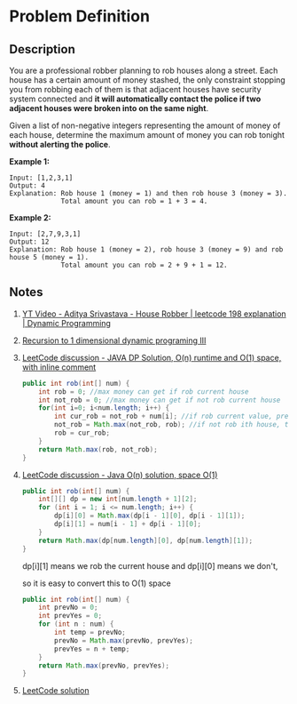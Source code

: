 # Problem Definition

## Description

You are a professional robber planning to rob houses along a street. Each house has a certain amount of money stashed, the only constraint stopping you from robbing each of them is that adjacent houses have security system connected and **it will automatically contact the police if two adjacent houses were broken into on the same night**.

Given a list of non-negative integers representing the amount of money of each house, determine the maximum amount of money you can rob tonight **without alerting the police**.

**Example 1:**

```text
Input: [1,2,3,1]
Output: 4
Explanation: Rob house 1 (money = 1) and then rob house 3 (money = 3).
             Total amount you can rob = 1 + 3 = 4.
```

**Example 2:**

```text
Input: [2,7,9,3,1]
Output: 12
Explanation: Rob house 1 (money = 2), rob house 3 (money = 9) and rob house 5 (money = 1).
             Total amount you can rob = 2 + 9 + 1 = 12.
```

## Notes

1. [YT Video - Aditya Srivastava - House Robber | leetcode 198 explanation | Dynamic Programming](https://www.youtube.com/watch?v=YXPsaVdyopM)
1. [Recursion to 1 dimensional dynamic programing III](http://www.gorecursion.com/algorithm/2016/11/20/1d-dynamic3.html)
1. [LeetCode discussion - JAVA DP Solution, O(n) runtime and O(1) space, with inline comment](https://leetcode.com/problems/house-robber/discuss/55695/JAVA-DP-Solution-O(n)-runtime-and-O(1)-space-with-inline-comment)

    ```java
    public int rob(int[] num) {
        int rob = 0; //max money can get if rob current house
        int not_rob = 0; //max money can get if not rob current house
        for(int i=0; i<num.length; i++) {
            int cur_rob = not_rob + num[i]; //if rob current value, previous house must not be robbed
            not_rob = Math.max(not_rob, rob); //if not rob ith house, take the max value of robbed (i-1)th house and not rob (i-1)th house
            rob = cur_rob;
        }
        return Math.max(rob, not_rob);
    }
    ```

1. [LeetCode discussion - Java O(n) solution, space O(1)](https://leetcode.com/problems/house-robber/discuss/55681/Java-O(n)-solution-space-O(1))

    ```java
    public int rob(int[] num) {
        int[][] dp = new int[num.length + 1][2];
        for (int i = 1; i <= num.length; i++) {
            dp[i][0] = Math.max(dp[i - 1][0], dp[i - 1][1]);
            dp[i][1] = num[i - 1] + dp[i - 1][0];
        }
        return Math.max(dp[num.length][0], dp[num.length][1]);
    }
    ```

    dp[i][1] means we rob the current house and dp[i][0] means we don't,

    so it is easy to convert this to O(1) space

    ```java
    public int rob(int[] num) {
        int prevNo = 0;
        int prevYes = 0;
        for (int n : num) {
            int temp = prevNo;
            prevNo = Math.max(prevNo, prevYes);
            prevYes = n + temp;
        }
        return Math.max(prevNo, prevYes);
    }
    ```

1. [LeetCode solution](https://leetcode.com/problems/house-robber/solution/)
